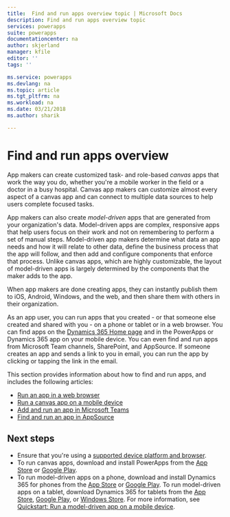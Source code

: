 ```yaml
---
title:  Find and run apps overview topic | Microsoft Docs
description: Find and run apps overview topic
services: powerapps
suite: powerapps
documentationcenter: na
author: skjerland
manager: kfile
editor: ''
tags: ''

ms.service: powerapps
ms.devlang: na
ms.topic: article
ms.tgt_pltfrm: na
ms.workload: na
ms.date: 03/21/2018
ms.author: sharik

---
```


# Find and run apps overview
App makers can create customized task- and role-based *canvas* apps that work the way you do, whether you're a mobile worker in the field or a doctor in a busy hospital. Canvas app makers can customize almost every aspect of a canvas app and can connect to multiple data sources to help users complete focused tasks.

App makers can also create *model-driven* apps that are generated from your organization's data. Model-driven apps are complex, responsive apps that help users focus on their work and not on remembering to perform a set of manual steps. Model-driven app makers determine what data an app needs and how it will relate to other data, define the business process that the app will follow, and then add and configure components that enforce that process. Unlike canvas apps, which are highly customizable, the layout of model-driven apps is largely determined by the components that the maker adds to the app.

When app makers are done creating apps, they can instantly publish them to iOS, Android, Windows, and the web, and then share them with others in their organization.

As an app user, you can run apps that you created - or that someone else created and shared with you - on a phone or tablet or in a web browser. You can find apps on the [Dynamics 365 Home page](https://home.dynamics.com/) and in the PowerApps or Dynamics 365 app on your mobile device. You can even find and run apps from Microsoft Team channels, SharePoint, and AppSource. If someone creates an app and sends a link to you in email, you can run the app by clicking or tapping the link in the email.

This section provides information about how to find and run apps, and includes the following articles:

* [Run an app in a web browser](run-app-browser.md)
* [Run a canvas app on a mobile device](run-app-client.md)
* [Add and run an app in Microsoft Teams](open-app-embedded-in-teams.md)
* [Find and run an app in AppSource](app-source.md)

## Next steps
* Ensure that you're using a [supported device platform and browser](../maker/canvas-apps/limits-and-config.md).
* To run canvas apps, download and install PowerApps from the [App Store](https://itunes.apple.com/app/powerapps/id1047318566?mt=8) or [Google Play](https://play.google.com/store/apps/details?id=com.microsoft.msapps).
* To run model-driven apps on a phone, download and install Dynamics 365 for phones from the [App Store](https://itunes.apple.com/app/dynamics-crm-for-phones/id1003997947?ls=1&mt=8) or [Google Play](https://play.google.com/store/apps/details?id=com.microsoft.crm.crmphone). To run model-driven apps on a tablet, download Dynamics 365 for tablets from the [App Store](https://itunes.apple.com/app/microsoft-dynamics-crm/id678800460?mt=8), [Google Play](https://play.google.com/store/apps/details?id=com.microsoft.crm.crmtablet), or [Windows Store](https://www.microsoft.com/store/p/microsoft-dynamics-365/9nblggh4rfqp). For more information, see [Quickstart: Run a model-driven app on a mobile device](run-app-client-model-driven.md).
